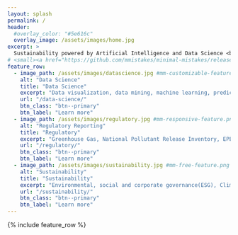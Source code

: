 ```yaml
---
layout: splash
permalink: /
header:
  #overlay_color: "#5e616c"
  overlay_image: /assets/images/home.jpg
excerpt: >
  Sustainability powered by Artificial Intelligence and Data Science <br />
# <small><a href="https://github.com/mmistakes/minimal-mistakes/releases/tag/4.17.2">Latest release v4.17.2</a></small>
feature_row:
  - image_path: /assets/images/datascience.jpg #mm-customizable-feature.png
    alt: "Data Science"
    title: "Data Science"
    excerpt: "Data visualization, data mining, machine learning, predictive modeling"
    url: "/data-science/"
    btn_class: "btn--primary"
    btn_label: "Learn more"
  - image_path: /assets/images/regulatory.jpg #mm-responsive-feature.png
    alt: "Regulatory Reporting"
    title: "Regulatory"
    excerpt: "Greenhouse Gas, National Pollutant Release Inventory, EPEA approval "
    url: "/regulatory/"
    btn_class: "btn--primary"
    btn_label: "Learn more"
  - image_path: /assets/images/sustainability.jpg #mm-free-feature.png
    alt: "Sustainability"
    title: "Sustainability"
    excerpt: "Environmental, social and corporate governance(ESG), Climate Lens"
    url: "/sustainability/"
    btn_class: "btn--primary"
    btn_label: "Learn more"      
---
```


{% include feature_row %}
